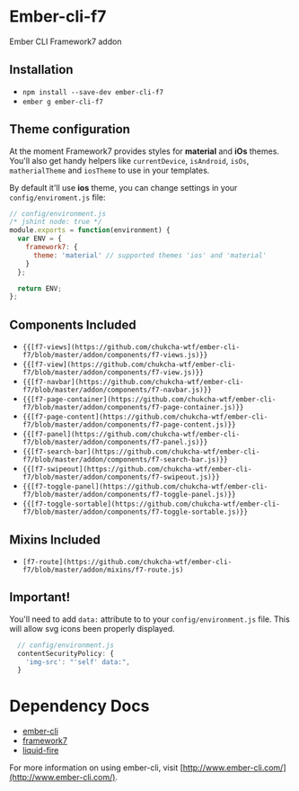 # Ember-cli-f7

Ember CLI Framework7 addon

## Installation

* `npm install --save-dev ember-cli-f7`
* `ember g ember-cli-f7`

## Theme configuration
At the moment Framework7 provides styles for **material** and **iOs** themes.
You'll also get handy helpers like `currentDevice`, `isAndroid`, `isOs`, `matherialTheme` and `iosTheme` to use in your templates.

By default it'll use **ios** theme, you can change settings in your `config/enviroment.js` file:

```javascript
// config/environment.js
/* jshint node: true */
module.exports = function(environment) {
  var ENV = {
    framework7: {
      theme: 'material' // supported themes 'ios' and 'material'
    }
  };

  return ENV;
};
```

## Components Included
- `{{[f7-views](https://github.com/chukcha-wtf/ember-cli-f7/blob/master/addon/components/f7-views.js)}}`
- `{{[f7-view](https://github.com/chukcha-wtf/ember-cli-f7/blob/master/addon/components/f7-view.js)}}`
- `{{[f7-navbar](https://github.com/chukcha-wtf/ember-cli-f7/blob/master/addon/components/f7-navbar.js)}}`
- `{{[f7-page-container](https://github.com/chukcha-wtf/ember-cli-f7/blob/master/addon/components/f7-page-container.js)}}`
- `{{[f7-page-content](https://github.com/chukcha-wtf/ember-cli-f7/blob/master/addon/components/f7-page-content.js)}}`
- `{{[f7-panel](https://github.com/chukcha-wtf/ember-cli-f7/blob/master/addon/components/f7-panel.js)}}`
- `{{[f7-search-bar](https://github.com/chukcha-wtf/ember-cli-f7/blob/master/addon/components/f7-search-bar.js)}}`
- `{{[f7-swipeout](https://github.com/chukcha-wtf/ember-cli-f7/blob/master/addon/components/f7-swipeout.js)}}`
- `{{[f7-toggle-panel](https://github.com/chukcha-wtf/ember-cli-f7/blob/master/addon/components/f7-toggle-panel.js)}}`
- `{{[f7-toggle-sortable](https://github.com/chukcha-wtf/ember-cli-f7/blob/master/addon/components/f7-toggle-sortable.js)}}`

## Mixins Included
- `[f7-route](https://github.com/chukcha-wtf/ember-cli-f7/blob/master/addon/mixins/f7-route.js)`

## Important!
You'll need to add `data:` attribute to to your `config/environment.js` file. This will allow svg icons been properly displayed.

```javascript
  // config/environment.js
  contentSecurityPolicy: {
    'img-src': "'self' data:",
  }
```

# Dependency Docs

-  [ember-cli](http://ember-cli.com)
-  [framework7](http://www.idangero.us/framework7)
-  [liquid-fire](http://ef4.github.io/liquid-fire/)

For more information on using ember-cli, visit [http://www.ember-cli.com/](http://www.ember-cli.com/).
